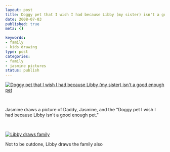 ```yaml
--- 
layout: post
title: Doggy pet that I wish I had because Libby (my sister) isn't a good enough pet
date: 2008-07-03
published: true
meta: {}

keywords: 
- family
- kids drawing
type: post
categories: 
- family
- jasmine pictures
status: publish
---
```



[![Doggy pet that I wish I had because Libby (my sister) isn't a good enough pet](http://media.eick.us/2011/05/2620526861_ffb7e998a7.jpg)](http://www.flickr.com/photos/19429588@N00/2620526861/ "Doggy pet that I wish I had because Libby (my sister) isn't a good enough pet")

  

 

  

Jasmine draws a picture of Daddy, Jasmine, and the "Doggy pet I wish I had because Libby isn't a good enough pet."

  

 

  

[![Libby draws family](http://media.eick.us/2011/05/2622058342_d3e6b93c68.jpg)](http://www.flickr.com/photos/19429588@N00/2622058342/ "Libby draws family")

  

Not to be outdone, Libby draws the family also

